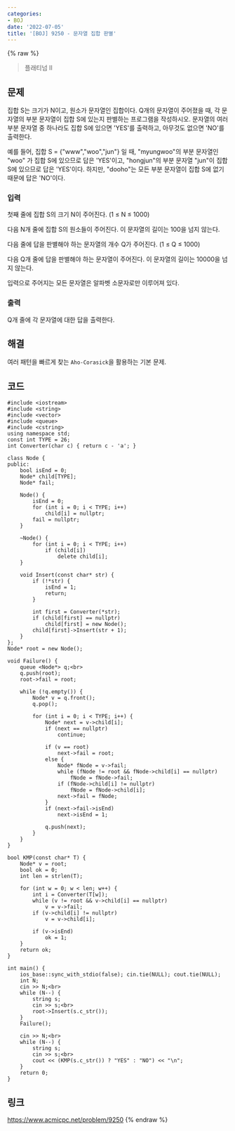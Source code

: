 ```yaml
---
categories:
- BOJ
date: '2022-07-05'
title: '[BOJ] 9250 - 문자열 집합 판별'
---
```


{% raw %}
> 플래티넘 II<br>

## 문제
집합 S는 크기가 N이고, 원소가 문자열인 집합이다. Q개의 문자열이 주어졌을 때, 각 문자열의 부분 문자열이 집합 S에 있는지 판별하는 프로그램을 작성하시오. 문자열의 여러 부분 문자열 중 하나라도 집합 S에 있으면 'YES'를 출력하고, 아무것도 없으면 'NO'를 출력한다.

예를 들어, 집합 S = {"www","woo","jun"} 일 때, "myungwoo"의 부분 문자열인 "woo" 가 집합 S에 있으므로 답은 'YES'이고, "hongjun"의 부분 문자열 "jun"이 집합 S에 있으므로 답은 'YES'이다. 하지만, "dooho"는 모든 부분 문자열이 집합 S에 없기 때문에 답은 'NO'이다.

### 입력
첫째 줄에 집합 S의 크기 N이 주어진다. (1 ≤ N ≤ 1000)

다음 N개 줄에 집합 S의 원소들이 주어진다. 이 문자열의 길이는 100을 넘지 않는다.

다음 줄에 답을 판별해야 하는 문자열의 개수 Q가 주어진다. (1 ≤ Q ≤ 1000)

다음 Q개 줄에 답을 판별해야 하는 문자열이 주어진다. 이 문자열의 길이는 10000을 넘지 않는다.

입력으로 주어지는 모든 문자열은 알파벳 소문자로만 이루어져 있다.

### 출력
Q개 줄에 각 문자열에 대한 답을 출력한다.

## 해결
여러 패턴을 빠르게 찾는 `Aho-Corasick`을 활용하는 기본 문제.

## 코드
```
#include <iostream>
#include <string>
#include <vector>
#include <queue>
#include <cstring>
using namespace std;
const int TYPE = 26;
int Converter(char c) { return c - 'a'; }

class Node {
public:
	bool isEnd = 0;
	Node* child[TYPE];
	Node* fail;

	Node() {
		isEnd = 0;
		for (int i = 0; i < TYPE; i++)
			child[i] = nullptr;
		fail = nullptr;
	}

	~Node() {
		for (int i = 0; i < TYPE; i++)
			if (child[i])
				delete child[i];
	}

	void Insert(const char* str) {
		if (!*str) {
			isEnd = 1;
			return;
		}

		int first = Converter(*str);
		if (child[first] == nullptr)
			child[first] = new Node();
		child[first]->Insert(str + 1);
	}
};
Node* root = new Node();

void Failure() {
	queue <Node*> q;<br>
	q.push(root);
	root->fail = root;

	while (!q.empty()) {
		Node* v = q.front();
		q.pop();

		for (int i = 0; i < TYPE; i++) {
			Node* next = v->child[i];
			if (next == nullptr)
				continue;

			if (v == root)
				next->fail = root;
			else {
				Node* fNode = v->fail;
				while (fNode != root && fNode->child[i] == nullptr)
					fNode = fNode->fail;
				if (fNode->child[i] != nullptr)
					fNode = fNode->child[i];
				next->fail = fNode;
			}
			if (next->fail->isEnd)
				next->isEnd = 1;

			q.push(next);
		}
	}
}

bool KMP(const char* T) {
	Node* v = root;
	bool ok = 0;
	int len = strlen(T);

	for (int w = 0; w < len; w++) {
		int i = Converter(T[w]);
		while (v != root && v->child[i] == nullptr)
			v = v->fail;
		if (v->child[i] != nullptr)
			v = v->child[i];

		if (v->isEnd)
			ok = 1;
	}
	return ok;
}

int main() {
	ios_base::sync_with_stdio(false); cin.tie(NULL); cout.tie(NULL);
	int N;
	cin >> N;<br>
	while (N--) {
		string s;
		cin >> s;<br>
		root->Insert(s.c_str());
	}
	Failure();

	cin >> N;<br>
	while (N--) {
		string s;
		cin >> s;<br>
		cout << (KMP(s.c_str()) ? "YES" : "NO") << "\n";
	}
	return 0;
}
```

## 링크
https://www.acmicpc.net/problem/9250
{% endraw %}